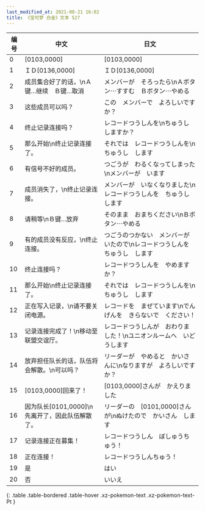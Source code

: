 ```yaml
---
last_modified_at: 2021-08-21 16:02
title: 《宝可梦 白金》文本 527
---
```

| 编号 | 中文 | 日文 |
| ---- | ---- | ---- |
| 0 | [0103,0000] | [0103,0000] |
| 1 | ＩＤ[0136,0000] | ＩＤ[0136,0000] |
| 2 | 成员集合好了的话，\nＡ键…继续　Ｂ键…取消 | メンバーが　そろったら\nＡボタン⋯すすむ　Ｂボタン⋯やめる |
| 3 | 这些成员可以吗？ | この　メンバーで　よろしいですか？ |
| 4 | 终止记录连接吗？ | レコードつうしんを\nちゅうし　しますか？ |
| 5 | 那么开始\n终止记录连接了。 | それでは　レコードつうしんを\nちゅうし　します |
| 6 | 有信号不好的成员。 | つごうが　わるくなってしまった\nメンバーが　います |
| 7 | 成员消失了，\n终止记录连接。 | メンバーが　いなくなりました\nレコードつうしんを　ちゅうし　します |
| 8 | 请稍等\nＢ键…放弃 | そのまま　おまちください\nＢボタン⋯やめる |
| 9 | 有的成员没有反应，\n终止连接。 | つごうのつかない　メンバーがいたので\nレコードつうしんを　ちゅうし　します |
| 10 | 终止连接吗？ | レコードつうしんを　やめますか？ |
| 11 | 那么开始\n终止记录连接了。 | それでは　レコードつうしんを\nちゅうし　します |
| 12 | 正在写入记录，\n请不要关闭电源。 | レコードを　まぜています\nでんげんを　きらないで　ください！ |
| 13 | 记录连接完成了！\n移动至联盟交谊厅。 | レコードつうしんが　おわりました！\nユニオンルームへ　いどうします |
| 14 | 放弃担任队长的话，队伍将会解散。\n可以吗？ | リーダーが　やめると　かいさんに\nなりますが　よろしいですか？ |
| 15 | [0103,0000]回来了！ | [0103,0000]さんが　かえりました |
| 16 | 因为队长[0101,0000]\n先离开了，因此队伍解散了。 | リーダーの　[0101,0000]さんが\nぬけたので　かいさん　します |
| 17 | 记录连接正在募集！ | レコードつうしん　ぼしゅうちゅう！ |
| 18 | 正在连接！ | レコードつうしんちゅう！ |
| 19 | 是 | はい |
| 20 | 否 | いいえ |
{: .table .table-bordered .table-hover .xz-pokemon-text .xz-pokemon-text-Pt }